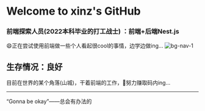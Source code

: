 # Welcome to xinz's GitHub

###  前端探索人员(2022本科毕业的打工战士) ：前端+后端Nest.js
:smile:正在尝试使用前端做一些个人看起很cool的事情，边学边做ing...
![bg-nav-1](https://github.com/1999-xinz/1999-xinz/assets/64197550/53c3154c-dc53-4543-b57c-09b7b0236c7a)

## 生存情况：良好
目前在世界的某个角落(山城)，干着前端的工作，💪努力赚取码内ing...

---

“Gonna be okay”——总会有办法的
